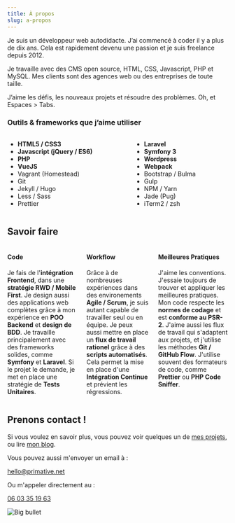 ```yaml
---
title: À propos
slug: a-propos
---
```

<div class="has-background-blue is-about-text">
<p>Je suis un développeur web autodidacte. J’ai commencé à coder il y a plus de dix ans. Cela est rapidement devenu une passion et je suis freelance depuis 2012.</p>
<p>Je travaille avec des CMS open source, HTML, CSS, Javascript, PHP et MySQL. Mes clients sont des agences web ou des entreprises de toute taille.</p>
<p>J’aime les défis, les nouveaux projets et résoudre des problèmes. Oh, et Espaces > Tabs.</p>
</div>

### Outils & frameworks que j’aime utiliser

<div class="is-about-tools">
    <div class="columns">
        <div class="column">
            <ul>
                <li><strong>HTML5 / CSS3</strong></li>
                <li><strong>Javascript (jQuery / ES6)</strong></li>
                <li><strong>PHP</strong></li>
                <li><strong>VueJS</strong></li>
                <li>Vagrant (Homestead)</li>
                <li>Git</li>
                <li>Jekyll / Hugo</li>
                <li>Less / Sass</li>
                <li>Prettier</li>
            </ul>
        </div>
        <div class="column">
            <ul>
                <li><strong>Laravel</strong></li>
                <li><strong>Symfony 3</strong></li>
                <li><strong>Wordpress</strong></li>
                <li><strong>Webpack</strong></li>
                <li>Bootstrap / Bulma</li>
                <li>Gulp</li>
                <li>NPM / Yarn</li>
                <li>Jade (Pug)</li>
                <li>iTerm2 / zsh</li>
            </ul>
        </div>
    </div>
</div>

## Savoir faire

<div class="is-savoir-faire-blocks has-background-blue columns">

<div class="is-savoir-faire-block column">
<i class="fas fa-code"></i>
<h4>Code</h4>
<p>Je fais de l'<strong>intégration Frontend</strong>, dans une <strong>stratégie RWD / Mobile First</strong>. Je design aussi des applications web complètes grâce à mon expérience en <strong>POO Backend</strong> et <strong>design de BDD</strong>. Je travaille principalement avec des frameworks solides, comme <strong>Symfony</strong> et <strong>Laravel</strong>. Si le projet le demande, je met en place une stratégie de <strong>Tests Unitaires</strong>.</p>
</div>

<div class="is-savoir-faire-block column">
<i class="fas fa-cogs"></i>
<h4>Workflow</h4>
<p>Grâce à de nombreuses expériences dans des environements <strong>Agile / Scrum</strong>, je suis autant capable de travailler seul ou en équipe. Je peux aussi mettre en place un <strong>flux de travail rationel</strong> grâce à des <strong>scripts automatisés</strong>. Cela permet la mise en place d'une <strong>Intégration Continue</strong> et prévient les régressions.</p>
</div>

<div class="is-savoir-faire-block column">
<i class="fas fa-puzzle-piece"></i>
<h4>Meilleures Pratiques</h4>
<p>J'aime les conventions. J'essaie toujours de trouver et appliquer les meilleures pratiques. Mon code respecte les <strong>normes de codage</strong> et est <strong>conforme au PSR-2</strong>. J'aime aussi les flux de travail qui s'adaptent aux projets, et j'utilise les méthodes <strong>Git / GitHub Flow</strong>. J'utilise souvent des formateurs de code, comme <strong>Prettier</strong> ou <strong>PHP Code Sniffer</strong>.</p>
</div>

</div>

## Prenons contact !

<div class="is-get-in-touch">
<p>Si vous voulez en savoir plus, vous pouvez voir quelques un de <a href="/fr/projets">mes projets</a>, ou lire <a href="/fr/blog">mon blog</a>.</p>
<p>Vous pouvez aussi m'envoyer un email à&nbsp;:</p>
<p class="is-email"><a href="mailto:hello@primative.net">hello@primative.net</a></p>
<p>Ou m'appeler directement au&nbsp;:</p>
<p class="is-phone"><a href="tel:+33603351963">06 03 35 19 63</a></p>
</div>

![Big bullet](/img/bullet-big.png)
